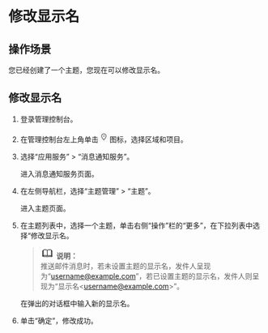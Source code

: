 # 修改显示名<a name="smn_ug_42000"></a>

## 操作场景<a name="section2244006614571"></a>

您已经创建了一个主题，您现在可以修改显示名。

## 修改显示名<a name="section20643947145723"></a>

1.  登录管理控制台。
2.  在管理控制台左上角单击![](figures/icon-region.png)图标，选择区域和项目。
3.  选择“应用服务” \> “消息通知服务”。

    进入消息通知服务页面。

4.  在左侧导航栏，选择“主题管理” \> “主题”。

    进入主题页面。

5.  在主题列表中，选择一个主题，单击右侧“操作”栏的“更多”，在下拉列表中选择“修改显示名。

    >![](public_sys-resources/icon-note.gif) **说明：**   
    >推送邮件消息时，若未设置主题的显示名，发件人呈现为“username@example.com”，若已设置主题的显示名，发件人则呈现为“显示名<username@example.com\>”。  

    在弹出的对话框中输入新的显示名。

6.  单击“确定”，修改成功。

